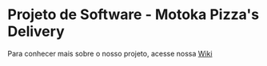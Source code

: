# Projeto de Software - Motoka Pizza's Delivery

Para conhecer mais sobre o nosso projeto, acesse nossa [Wiki](https://github.com/maisafolgueral/ps-delivery-pizza/wiki)


